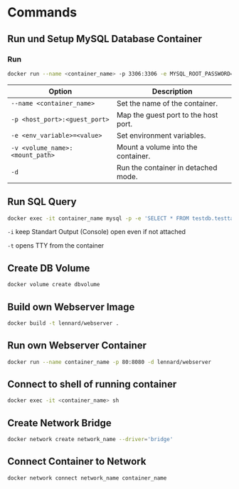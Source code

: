 # Commands
## Run und Setup MySQL Database Container
### Run
```bash
docker run --name <container_name> -p 3306:3306 -e MYSQL_ROOT_PASSWORD=123 -e MYSQL_DATABASE=testdb -v dbvolume:/var/lib/mysql -d mysql
```
| Option                    | Description                                                          |
|---------------------------|----------------------------------------------------------------------|
| `--name <container_name>` | Set the name of the container.                                       |
| `-p <host_port>:<guest_port>` | Map the guest port to the host port.                                |
| `-e <env_variable>=<value>` | Set environment variables.                                          |
| `-v <volume_name>:<mount_path>` | Mount a volume into the container.                                |
| `-d`                         | Run the container in detached mode.                                  |

## Run SQL Query
```bash
docker exec -it container_name mysql -p -e 'SELECT * FROM testdb.testtable'
```
`-i` keep Standart Output (Console) open even if not attached

`-t` opens TTY from the container    
## Create DB Volume
```bash
docker volume create dbvolume
```
## Build own Webserver Image
```bash
docker build -t lennard/webserver .
```

## Run own Webserver Container
```bash
docker run --name container_name -p 80:8080 -d lennard/webserver
```
## Connect to shell of running container
```bash
docker exec -it <container_name> sh
```
## Create Network Bridge
```bash
docker network create network_name --driver='bridge'
```
## Connect Container to Network
```bash
docker network connect network_name container_name
```
